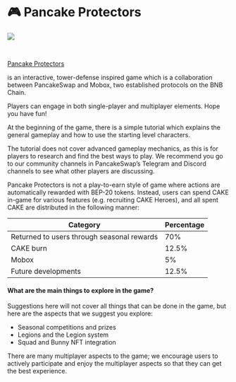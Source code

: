 # 🎮 Pancake Protectors

![](https://1397868517-files.gitbook.io/\~/files/v0/b/gitbook-x-prod.appspot.com/o/spaces%2F-MHREX7DHcljbY5IkjgJ-1972196547%2Fuploads%2FXAtRI1STxdwPUmvnPnYc%2Flogo%20\(1\).png?alt=media\&token=80b8231e-edab-42f9-bac0-6e555e61926b)

​

[Pancake Protectors](https://protectors.pancakeswap.finance/)

is an interactive, tower-defense inspired game which is a collaboration between PancakeSwap and Mobox, two established protocols on the BNB Chain.

Players can engage in both single-player and multiplayer elements. Hope you have fun!

At the beginning of the game, there is a simple tutorial which explains the general gameplay and how to use the starting level characters.

The tutorial does not cover advanced gameplay mechanics, as this is for players to research and find the best ways to play. We recommend you go to our community channels in PancakeSwap’s Telegram and Discord channels to see what other players are discussing.

Pancake Protectors is not a play-to-earn style of game where actions are automatically rewarded with BEP-20 tokens. Instead, users can spend CAKE in-game for various features (e.g. recruiting CAKE Heroes), and all spent CAKE are distributed in the following manner:

| Category                                   | Percentage |
| ------------------------------------------ | ---------- |
| Returned to users through seasonal rewards | 70%        |
| CAKE burn                                  | 12.5%      |
| Mobox                                      | 5%         |
| Future developments                        | 12.5%      |

#### What are the main things to explore in the game? <a href="#what-are-the-main-things-to-explore-in-the-game" id="what-are-the-main-things-to-explore-in-the-game"></a>

Suggestions here will not cover all things that can be done in the game, but here are the aspects that we suggest you explore:

* Seasonal competitions and prizes
* Legions and the Legion system
* Squad and Bunny NFT integration

There are many multiplayer aspects to the game; we encourage users to actively participate and enjoy the multiplayer aspects so that they can get the best experience.
